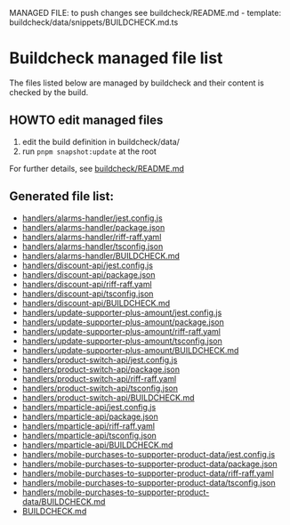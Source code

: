MANAGED FILE: to push changes see buildcheck/README.md - template: buildcheck/data/snippets/BUILDCHECK.md.ts
# Buildcheck managed file list
	
The files listed below are managed by buildcheck and their content is checked by the build.

## HOWTO edit managed files
1. edit the build definition in buildcheck/data/
2. run `pnpm snapshot:update` at the root

For further details, see [buildcheck/README.md](./buildcheck/README.md)

## Generated file list:
- [handlers/alarms-handler/jest.config.js](handlers/alarms-handler/jest.config.js)
- [handlers/alarms-handler/package.json](handlers/alarms-handler/package.json)
- [handlers/alarms-handler/riff-raff.yaml](handlers/alarms-handler/riff-raff.yaml)
- [handlers/alarms-handler/tsconfig.json](handlers/alarms-handler/tsconfig.json)
- [handlers/alarms-handler/BUILDCHECK.md](handlers/alarms-handler/BUILDCHECK.md)
- [handlers/discount-api/jest.config.js](handlers/discount-api/jest.config.js)
- [handlers/discount-api/package.json](handlers/discount-api/package.json)
- [handlers/discount-api/riff-raff.yaml](handlers/discount-api/riff-raff.yaml)
- [handlers/discount-api/tsconfig.json](handlers/discount-api/tsconfig.json)
- [handlers/discount-api/BUILDCHECK.md](handlers/discount-api/BUILDCHECK.md)
- [handlers/update-supporter-plus-amount/jest.config.js](handlers/update-supporter-plus-amount/jest.config.js)
- [handlers/update-supporter-plus-amount/package.json](handlers/update-supporter-plus-amount/package.json)
- [handlers/update-supporter-plus-amount/riff-raff.yaml](handlers/update-supporter-plus-amount/riff-raff.yaml)
- [handlers/update-supporter-plus-amount/tsconfig.json](handlers/update-supporter-plus-amount/tsconfig.json)
- [handlers/update-supporter-plus-amount/BUILDCHECK.md](handlers/update-supporter-plus-amount/BUILDCHECK.md)
- [handlers/product-switch-api/jest.config.js](handlers/product-switch-api/jest.config.js)
- [handlers/product-switch-api/package.json](handlers/product-switch-api/package.json)
- [handlers/product-switch-api/riff-raff.yaml](handlers/product-switch-api/riff-raff.yaml)
- [handlers/product-switch-api/tsconfig.json](handlers/product-switch-api/tsconfig.json)
- [handlers/product-switch-api/BUILDCHECK.md](handlers/product-switch-api/BUILDCHECK.md)
- [handlers/mparticle-api/jest.config.js](handlers/mparticle-api/jest.config.js)
- [handlers/mparticle-api/package.json](handlers/mparticle-api/package.json)
- [handlers/mparticle-api/riff-raff.yaml](handlers/mparticle-api/riff-raff.yaml)
- [handlers/mparticle-api/tsconfig.json](handlers/mparticle-api/tsconfig.json)
- [handlers/mparticle-api/BUILDCHECK.md](handlers/mparticle-api/BUILDCHECK.md)
- [handlers/mobile-purchases-to-supporter-product-data/jest.config.js](handlers/mobile-purchases-to-supporter-product-data/jest.config.js)
- [handlers/mobile-purchases-to-supporter-product-data/package.json](handlers/mobile-purchases-to-supporter-product-data/package.json)
- [handlers/mobile-purchases-to-supporter-product-data/riff-raff.yaml](handlers/mobile-purchases-to-supporter-product-data/riff-raff.yaml)
- [handlers/mobile-purchases-to-supporter-product-data/tsconfig.json](handlers/mobile-purchases-to-supporter-product-data/tsconfig.json)
- [handlers/mobile-purchases-to-supporter-product-data/BUILDCHECK.md](handlers/mobile-purchases-to-supporter-product-data/BUILDCHECK.md)
- [BUILDCHECK.md](BUILDCHECK.md)
